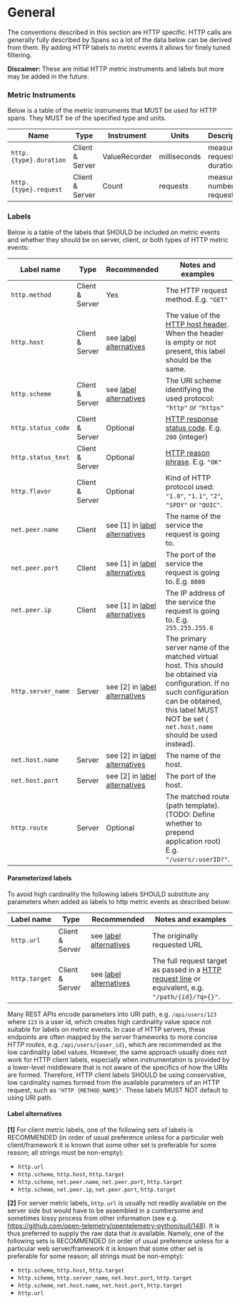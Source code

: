 # General

The conventions described in this section are HTTP specific. HTTP calls are
generally fully described by Spans so a lot of the data below can be derived
from them. By adding HTTP labels to metric events it allows for finely tuned filtering.

**Discaimer:** These are initial HTTP metric instruments and labels but more may be added in the future.

### Metric Instruments

Below is a table of the metric instruments that MUST be used for HTTP spans. They MUST be of the specified
type and units.

| Name                   | Type            | Instrument    | Units        | Description |
|------------------------|-----------------|---------------|--------------|-------------|
| `http.{type}.duration` | Client & Server | ValueRecorder | milliseconds | measure a request duration |
| `http.{type}.request`  | Client & Server | Count         | requests     | measure number of requests |

### Labels

Below is a table of the labels that SHOULD be included on metric events
and whether they should be on server, client, or both types of HTTP metric events:

| Label name         | Type            | Recommended       | Notes and examples |
|--------------------|-----------------|-------------------|--------------------|
| `http.method`      | Client & Server | Yes               | The HTTP request method. E.g. `"GET"` |
| `http.host`        | Client & Server | see [label alternatives](#label-alternatives) | The value of the [HTTP host header][]. When the header is empty or not present, this label should be the same. |
| `http.scheme`      | Client & Server | see [label alternatives](#label-alternatives) | The URI scheme identifying the used protocol: `"http"` or `"https"` |
| `http.status_code` | Client & Server | Optional          | [HTTP response status code][]. E.g. `200` (integer) |
| `http.status_text` | Client & Server | Optional          | [HTTP reason phrase][]. E.g. `"OK"` |
| `http.flavor`      | Client & Server | Optional          | Kind of HTTP protocol used: `"1.0"`, `"1.1"`, `"2"`, `"SPDY"` or `"QUIC"`. |
| `net.peer.name`    | Client          | see [1] in [label alternatives](#label-alternatives) | The name of the service the request is going to. |
| `net.peer.port`    | Client          | see [1] in [label alternatives](#label-alternatives) | The port of the service the request is going to. E.g. `8080` |
| `net.peer.ip`      | Client          | see [1] in [label alternatives](#label-alternatives) | The IP address of the service the request is going to. E.g. `255.255.255.0` |
| `http.server_name` | Server          | see [2] in [label alternatives](#label-alternatives) | The primary server name of the matched virtual host. This should be obtained via configuration. If no such configuration can be obtained, this label MUST NOT be set ( `net.host.name` should be used instead). |
| `net.host.name`    | Server          | see [2] in [label alternatives](#label-alternatives) | The name of the host. |
| `net.host.port`    | Server          | see [2] in [label alternatives](#label-alternatives) | The port of the host. |
| `http.route`       | Server          | Optional          | The matched route (path template). (TODO: Define whether to prepend application root) E.g. `"/users/:userID?"`. |

[HTTP host header]: https://tools.ietf.org/html/rfc7230#section-5.4
[HTTP response status code]: https://tools.ietf.org/html/rfc7231#section-6
[HTTP reason phrase]: https://tools.ietf.org/html/rfc7230#section-3.1.2

#### Parameterized labels

To avoid high cardinality the following labels SHOULD substitute any parameters when added as labels to http metric events as described below:

| Label name        | Type            | Recommended |  Notes and examples |
|-------------------|-----------------|-------------|---------------------|
|`http.url`         | Client & Server | see [label alternatives](#label-alternatives) | The originally requested URL |
|`http.target`      | Client & Server | see [label alternatives](#label-alternatives) | The full request target as passed in a [HTTP request line][] or equivalent, e.g. `"/path/{id}/?q={}"`. |

[HTTP request line]: https://tools.ietf.org/html/rfc7230#section-3.1.1

Many REST APIs encode parameters into URI path, e.g. `/api/users/123` where `123`
is a user id, which creates high cardinality value space not suitable for labels on metric events.
In case of HTTP servers, these endpoints are often mapped by the server
frameworks to more concise _HTTP routes_, e.g. `/api/users/{user_id}`, which are
recommended as the low cardinality label values. However, the same approach usually
does not work for HTTP client labels, especially when instrumentation is provided
by a lower-level middleware that is not aware of the specifics of how the URIs
are formed. Therefore, HTTP client labels SHOULD be using conservative, low
cardinality names formed from the available parameters of an HTTP request,
such as `"HTTP {METHOD_NAME}"`. These labels MUST NOT default to using URI
path.

#### Label alternatives

**[1]** For client metric labels, one of the following sets of labels is RECOMMENDED (in order of usual preference unless for a particular web client/framework it is known that some other set is preferable for some reason; all strings must be non-empty):

* `http.url`
* `http.scheme`, `http.host`, `http.target`
* `http.scheme`, `net.peer.name`, `net.peer.port`, `http.target`
* `http.scheme`, `net.peer.ip`, `net.peer.port`, `http.target`

**[2]** For server metric labels, `http.url` is usually not readily available on the server side but would have to be assembled in a cumbersome and sometimes lossy process from other information (see e.g. <https://github.com/open-telemetry/opentelemetry-python/pull/148>).
It is thus preferred to supply the raw data that *is* available.
Namely, one of the following sets is RECOMMENDED (in order of usual preference unless for a particular web server/framework it is known that some other set is preferable for some reason; all strings must be non-empty):

* `http.scheme`, `http.host`, `http.target`
* `http.scheme`, `http.server_name`, `net.host.port`, `http.target`
* `http.scheme`, `net.host.name`, `net.host.port`, `http.target`
* `http.url`